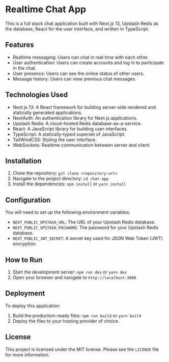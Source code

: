 # Realtime Chat App

This is a full stack chat application built with Next.js 13, Upstash Redis as the database, React for the user interface, and written in TypeScript.

## Features

- Realtime messaging: Users can chat in real time with each other.
- User authentication: Users can create accounts and log in to participate in the chat.
- User presence: Users can see the online status of other users.
- Message history: Users can view previous chat messages.

## Technologies Used

- Next.js 13: A React framework for building server-side rendered and statically generated applications.
- NextAuth: An authentication library for Next.js applications.
- Upstash Redis: A cloud-hosted Redis database-as-a-service.
- React: A JavaScript library for building user interfaces.
- TypeScript: A statically-typed superset of JavaScript.
- TailWindCSS: Styling the user interface.
- WebSockets: Realtime communication between server and client.

## Installation

1. Clone the repository: `git clone <repository-url>`
2. Navigate to the project directory: `cd chat-app`
3. Install the dependencies: `npm install` or `yarn install`

## Configuration

You will need to set up the following environment variables:

- `NEXT_PUBLIC_UPSTASH_URL`: The URL of your Upstash Redis database.
- `NEXT_PUBLIC_UPSTASH_PASSWORD`: The password for your Upstash Redis database.
- `NEXT_PUBLIC_JWT_SECRET`: A secret key used for JSON Web Token (JWT) encryption.

## How to Run

1. Start the development server: `npm run dev` or `yarn dev`
2. Open your browser and navigate to `http://localhost:3000`

## Deployment

To deploy this application:

1. Build the production-ready files: `npm run build` or `yarn build`
2. Deploy the files to your hosting provider of choice.

## License

This project is licensed under the MIT license. Please see the `LICENSE` file for more information.
